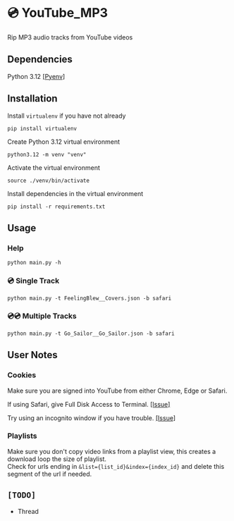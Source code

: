 # 💿 YouTube_MP3
Rip MP3 audio tracks from YouTube videos

## Dependencies
Python 3.12 [[Pyenv]](https://github.com/pyenv/pyenv?tab=readme-ov-file#installation)

## Installation
Install `virtualenv` if you have not already
```
pip install virtualenv
```

Create Python 3.12 virtual environment
```
python3.12 -m venv "venv"
```

Activate the virtual environment
```
source ./venv/bin/activate
```

Install dependencies in the virtual environment
```
pip install -r requirements.txt
```

## Usage

### Help
```
python main.py -h
```

### 💿 Single Track
```
python main.py -t FeelingBlew__Covers.json -b safari
```

### 💿💿 Multiple Tracks
```
python main.py -t Go_Sailor__Go_Sailor.json -b safari
```

## User Notes

### Cookies
Make sure you are signed into YouTube from either Chrome, Edge or Safari.  

If using Safari, give Full Disk Access to Terminal. [[Issue]](https://github.com/yt-dlp/yt-dlp/issues/7392#issuecomment-1657496651)  

Try using an incognito window if you have trouble. [[Issue]](https://github.com/yt-dlp/yt-dlp/issues/8227#issuecomment-1793513579)  

### Playlists
Make sure you don't copy video links from a playlist view, this creates a download loop the size of playlist.  
Check for urls ending in `&list={list_id}&index={index_id}` and delete this segment of the url if needed.

## `[TODO]`
- Thread